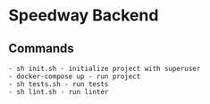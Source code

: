 # Speedway Backend

## Commands
    - sh init.sh - initialize project with superuser
    - docker-compose up - run project
    - sh tests.sh - run tests
    - sh lint.sh - run linter